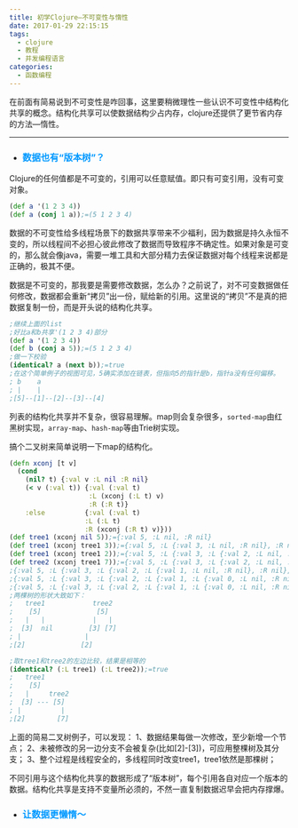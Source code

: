 ```yaml
---
title: 初学Clojure—不可变性与惰性
date: 2017-01-29 22:15:15
tags:
  - clojure
  - 教程
  - 并发编程语言
categories:
  - 函数编程
---
```


在前面有简易说到不可变性是咋回事，这里要稍微理性一些认识不可变性中结构化共享的概念。结构化共享可以使数据结构少占内存，clojure还提供了更节省内存的方法—惰性。

---

- ### <font color=#0099ff>数据也有“版本树”？</font>

Clojure的任何值都是不可变的，引用可以任意赋值。即只有可变引用，没有可变对象。
``` clojure
(def a '(1 2 3 4))
(def a (conj 1 a));=(5 1 2 3 4)
```

数据的不可变性给多线程场景下的数据共享带来不少福利，因为数据是持久永恒不变的，所以线程间不必担心彼此修改了数据而导致程序不确定性。如果对象是可变的，那么就会像java，需要一堆工具和大部分精力去保证数据对每个线程来说都是正确的，极其不便。

数据是不可变的，那我要是需要修改数据，怎么办？之前说了，对不可变数据做任何修改，数据都会重新“拷贝”出一份，赋给新的引用。这里说的“拷贝”不是真的把数据复制一份，而是开头说的结构化共享。

``` clojure
;继续上面的list
;好比a和b共享'(1 2 3 4)部分
(def a '(1 2 3 4))
(def b (conj a 5));=(5 1 2 3 4)
;做一下校验
(identical? a (next b));=true
;在这个简单例子的视图可见，5确实添加在链表，但指向5的指针是b，指针a没有任何偏移。
; b    a
; |    |
;[5]--[1]--[2]--[3]--[4]
```

列表的结构化共享并不复杂，很容易理解。map则会复杂很多，`sorted-map`由红黑树实现，`array-map`、`hash-map`等由Trie树实现。

搞个二叉树来简单说明一下map的结构化。
``` clojure
(defn xconj [t v]
  (cond
    (nil? t) {:val v :L nil :R nil}
    (< v (:val t)) {:val (:val t)
                    :L (xconj (:L t) v)
                    :R (:R t)}
    :else          {:val (:val t)
                   :L (:L t)
                   :R (xconj (:R t) v)}))
(def tree1 (xconj nil 5));={:val 5, :L nil, :R nil}
(def tree1 (xconj tree1 3));={:val 5, :L {:val 3, :L nil, :R nil}, :R nil}
(def tree1 (xconj tree1 2));={:val 5, :L {:val 3, :L {:val 2, :L nil, :R nil}, :R nil}, :R nil}
(def tree2 (xconj tree1 7));={:val 5, :L {:val 3, :L {:val 2, :L nil, :R nil}, :R nil}, :R {:val 7, :L nil, :R nil}}
;{:val 5, :L {:val 3, :L {:val 2, :L {:val 1, :L nil, :R nil}, :R nil}, :R nil}, :R {:val 7, :L nil, :R nil}}
;{:val 5, :L {:val 3, :L {:val 2, :L {:val 1, :L {:val 0, :L nil, :R nil}, :R nil}, :R nil}, :R nil}, :R {:val 7, :L nil, :R nil}}
;{:val 5, :L {:val 3, :L {:val 2, :L {:val 1, :L {:val 0, :L nil, :R nil}, :R nil}, :R nil}, :R {:val 4, :L nil, :R nil}}, :R {:val 7, :L nil, :R nil}}
;两棵树的形状大致如下：
;   tree1            tree2
;    [5]              [5]
;   |   |            |   |
;  [3]  nil         [3] [7]
; |                |   
;[2]              [2]  

;取tree1和tree2的左边比较，结果是相等的
(identical? (:L tree1) (:L tree2));=true
;   tree1
;    [5]
;   |     tree2
;  [3] --- [5]
; |          |   
;[2]        [7]  
```
上面的简易二叉树例子，可以发现：
1、数据结果每做一次修改，至少新增一个节点；
2、未被修改的另一边分支不会被复杂(比如[2]-[3])，可应用整棵树及其分支；
3、整个过程是线程安全的，多线程同时改变tree1，tree1依然是那棵树；

不同引用与这个结构化共享的数据形成了“版本树”，每个引用各自对应一个版本的数据。结构化共享是支持不变量所必须的，不然一直复制数据迟早会把内存撑爆。

- ### <font color=#0099ff>让数据更懒惰～</font>
